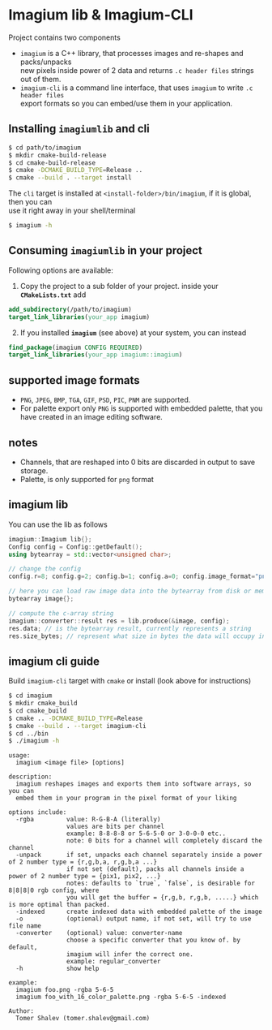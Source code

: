 # Imagium lib & Imagium-CLI
Project contains two components  
- `imagium` is a C++ library, that processes images and re-shapes and packs/unpacks  
new pixels inside power of 2 data and returns `.c header files` strings out of them.  
- `imagium-cli` is a command line interface, that uses `imagium` to write `.c header files`    
export formats so you can embed/use them in your application.  

## Installing  **`imagiumlib`** and **cli**
```bash
$ cd path/to/imagium
$ mkdir cmake-build-release
$ cd cmake-build-release
$ cmake -DCMAKE_BUILD_TYPE=Release ..
$ cmake --build . --target install
```
The `cli` target is installed at `<install-folder>/bin/imagium`, if it is global, then you can   
use it right away in your shell/terminal
```bash
$ imagium -h
```

## Consuming `imagiumlib` in your project
Following options are available:
1. Copy the project to a sub folder of your project. inside your **`CMakeLists.txt`** add
```cmake
add_subdirectory(/path/to/imagium)
target_link_libraries(your_app imagium)
```
2. If you installed **`imagium`** (see above) at your system, you can instead
```cmake
find_package(imagium CONFIG REQUIRED)
target_link_libraries(your_app imagium::imagium)
```

## supported image formats
- `PNG`, `JPEG`, `BMP`, `TGA`, `GIF`, `PSD`, `PIC`, `PNM` are supported.
- For palette export only `PNG` is supported with embedded palette, that you  
have created in an image editing software.

## notes
- Channels, that are reshaped into 0 bits are discarded in output to save storage.
- Palette, is only supported for `png` format

## imagium lib
You can use the lib as follows
```c++
imagium::Imagium lib{};
Config config = Config::getDefault();
using bytearray = std::vector<unsigned char>;

// change the config
config.r=8; config.g=2; config.b=1; config.a=0; config.image_format="png";

// here you can load raw image data into the bytearray from disk or memory
bytearray image{};

// compute the c-array string
imagium::converter::result res = lib.produce(&image, config);
res.data; // is the bytearray result, currently represents a string
res.size_bytes; // represent what size in bytes the data will occupy in memory once loaded

```

## imagium cli guide

Build `imagium-cli` target with `cmake` or install (look above for instructions)
```bash
$ cd imagium
$ mkdir cmake_build
$ cd cmake_build
$ cmake .. -DCMAKE_BUILD_TYPE=Release
$ cmake --build . --target imagium-cli
$ cd ../bin
$ ./imagium -h
```

```text
usage:
  imagium <image file> [options]

description:
  imagium reshapes images and exports them into software arrays, so you can
  embed them in your program in the pixel format of your liking

options include:
  -rgba         value: R-G-B-A (literally)
                values are bits per channel
                example: 8-8-8-8 or 5-6-5-0 or 3-0-0-0 etc..
                note: 0 bits for a channel will completely discard the channel
  -unpack       if set, unpacks each channel separately inside a power of 2 number type = {r,g,b,a, r,g,b,a ...}
                if not set (default), packs all channels inside a power of 2 number type = {pix1, pix2, ...}
                notes: defaults to `true`, `false`, is desirable for 8|8|8|0 rgb config, where
                you will get the buffer = {r,g,b, r,g,b, .....} which is more optimal than packed.
  -indexed      create indexed data with embedded palette of the image
  -o            (optional) output name, if not set, will try to use file name
  -converter    (optional) value: converter-name
                choose a specific converter that you know of. by default,
                imagium will infer the correct one.
                example: regular_converter
  -h            show help

example:
  imagium foo.png -rgba 5-6-5
  imagium foo_with_16_color_palette.png -rgba 5-6-5 -indexed

Author:
  Tomer Shalev (tomer.shalev@gmail.com)
```
